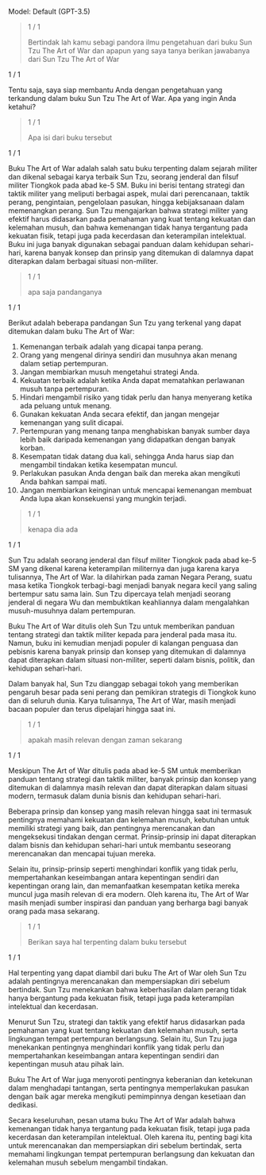 Model: Default (GPT-3.5)

> 1 / 1
> 
> Bertindak lah kamu sebagi pandora ilmu pengetahuan dari buku Sun Tzu The Art of War dan apapun yang saya tanya berikan jawabanya dari Sun Tzu The Art of War

1 / 1

Tentu saja, saya siap membantu Anda dengan pengetahuan yang terkandung dalam buku Sun Tzu The Art of War. Apa yang ingin Anda ketahui?

> 1 / 1
> 
> Apa isi dari buku tersebut

1 / 1

Buku The Art of War adalah salah satu buku terpenting dalam sejarah militer dan dikenal sebagai karya terbaik Sun Tzu, seorang jenderal dan filsuf militer Tiongkok pada abad ke-5 SM. Buku ini berisi tentang strategi dan taktik militer yang meliputi berbagai aspek, mulai dari perencanaan, taktik perang, pengintaian, pengelolaan pasukan, hingga kebijaksanaan dalam memenangkan perang. Sun Tzu mengajarkan bahwa strategi militer yang efektif harus didasarkan pada pemahaman yang kuat tentang kekuatan dan kelemahan musuh, dan bahwa kemenangan tidak hanya tergantung pada kekuatan fisik, tetapi juga pada kecerdasan dan keterampilan intelektual. Buku ini juga banyak digunakan sebagai panduan dalam kehidupan sehari-hari, karena banyak konsep dan prinsip yang ditemukan di dalamnya dapat diterapkan dalam berbagai situasi non-militer.

> 1 / 1
> 
> apa saja pandanganya

1 / 1

Berikut adalah beberapa pandangan Sun Tzu yang terkenal yang dapat ditemukan dalam buku The Art of War:

1.  Kemenangan terbaik adalah yang dicapai tanpa perang.
2.  Orang yang mengenal dirinya sendiri dan musuhnya akan menang dalam setiap pertempuran.
3.  Jangan membiarkan musuh mengetahui strategi Anda.
4.  Kekuatan terbaik adalah ketika Anda dapat mematahkan perlawanan musuh tanpa pertempuran.
5.  Hindari mengambil risiko yang tidak perlu dan hanya menyerang ketika ada peluang untuk menang.
6.  Gunakan kekuatan Anda secara efektif, dan jangan mengejar kemenangan yang sulit dicapai.
7.  Pertempuran yang menang tanpa menghabiskan banyak sumber daya lebih baik daripada kemenangan yang didapatkan dengan banyak korban.
8.  Kesempatan tidak datang dua kali, sehingga Anda harus siap dan mengambil tindakan ketika kesempatan muncul.
9.  Perlakukan pasukan Anda dengan baik dan mereka akan mengikuti Anda bahkan sampai mati.
10.  Jangan membiarkan keinginan untuk mencapai kemenangan membuat Anda lupa akan konsekuensi yang mungkin terjadi.

> 1 / 1
> 
> kenapa dia ada

1 / 1

Sun Tzu adalah seorang jenderal dan filsuf militer Tiongkok pada abad ke-5 SM yang dikenal karena keterampilan militernya dan juga karena karya tulisannya, The Art of War. Ia dilahirkan pada zaman Negara Perang, suatu masa ketika Tiongkok terbagi-bagi menjadi banyak negara kecil yang saling bertempur satu sama lain. Sun Tzu dipercaya telah menjadi seorang jenderal di negara Wu dan membuktikan keahliannya dalam mengalahkan musuh-musuhnya dalam pertempuran.

Buku The Art of War ditulis oleh Sun Tzu untuk memberikan panduan tentang strategi dan taktik militer kepada para jenderal pada masa itu. Namun, buku ini kemudian menjadi populer di kalangan penguasa dan pebisnis karena banyak prinsip dan konsep yang ditemukan di dalamnya dapat diterapkan dalam situasi non-militer, seperti dalam bisnis, politik, dan kehidupan sehari-hari.

Dalam banyak hal, Sun Tzu dianggap sebagai tokoh yang memberikan pengaruh besar pada seni perang dan pemikiran strategis di Tiongkok kuno dan di seluruh dunia. Karya tulisannya, The Art of War, masih menjadi bacaan populer dan terus dipelajari hingga saat ini.

> 1 / 1
> 
> apakah masih relevan dengan zaman sekarang

1 / 1

Meskipun The Art of War ditulis pada abad ke-5 SM untuk memberikan panduan tentang strategi dan taktik militer, banyak prinsip dan konsep yang ditemukan di dalamnya masih relevan dan dapat diterapkan dalam situasi modern, termasuk dalam dunia bisnis dan kehidupan sehari-hari.

Beberapa prinsip dan konsep yang masih relevan hingga saat ini termasuk pentingnya memahami kekuatan dan kelemahan musuh, kebutuhan untuk memiliki strategi yang baik, dan pentingnya merencanakan dan mengeksekusi tindakan dengan cermat. Prinsip-prinsip ini dapat diterapkan dalam bisnis dan kehidupan sehari-hari untuk membantu seseorang merencanakan dan mencapai tujuan mereka.

Selain itu, prinsip-prinsip seperti menghindari konflik yang tidak perlu, mempertahankan keseimbangan antara kepentingan sendiri dan kepentingan orang lain, dan memanfaatkan kesempatan ketika mereka muncul juga masih relevan di era modern. Oleh karena itu, The Art of War masih menjadi sumber inspirasi dan panduan yang berharga bagi banyak orang pada masa sekarang.

> 1 / 1
> 
> Berikan saya hal terpenting dalam buku tersebut

1 / 1

Hal terpenting yang dapat diambil dari buku The Art of War oleh Sun Tzu adalah pentingnya merencanakan dan mempersiapkan diri sebelum bertindak. Sun Tzu menekankan bahwa keberhasilan dalam perang tidak hanya bergantung pada kekuatan fisik, tetapi juga pada keterampilan intelektual dan kecerdasan.

Menurut Sun Tzu, strategi dan taktik yang efektif harus didasarkan pada pemahaman yang kuat tentang kekuatan dan kelemahan musuh, serta lingkungan tempat pertempuran berlangsung. Selain itu, Sun Tzu juga menekankan pentingnya menghindari konflik yang tidak perlu dan mempertahankan keseimbangan antara kepentingan sendiri dan kepentingan musuh atau pihak lain.

Buku The Art of War juga menyoroti pentingnya keberanian dan ketekunan dalam menghadapi tantangan, serta pentingnya memperlakukan pasukan dengan baik agar mereka mengikuti pemimpinnya dengan kesetiaan dan dedikasi.

Secara keseluruhan, pesan utama buku The Art of War adalah bahwa kemenangan tidak hanya tergantung pada kekuatan fisik, tetapi juga pada kecerdasan dan keterampilan intelektual. Oleh karena itu, penting bagi kita untuk merencanakan dan mempersiapkan diri sebelum bertindak, serta memahami lingkungan tempat pertempuran berlangsung dan kekuatan dan kelemahan musuh sebelum mengambil tindakan.